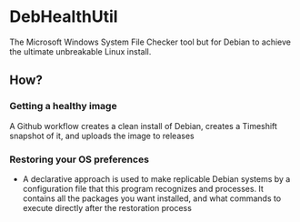 # DebHealthUtil
The Microsoft Windows System File Checker tool but for Debian to achieve the ultimate unbreakable Linux install.

## How?

### Getting a healthy image
A Github workflow creates a clean install of Debian, creates a Timeshift snapshot of it, and uploads the image to releases

### Restoring your OS preferences
- A declarative approach is used to make replicable Debian systems by a configuration file that this program recognizes and processes.
It contains all the packages you want installed, and what commands to execute directly after the restoration process
